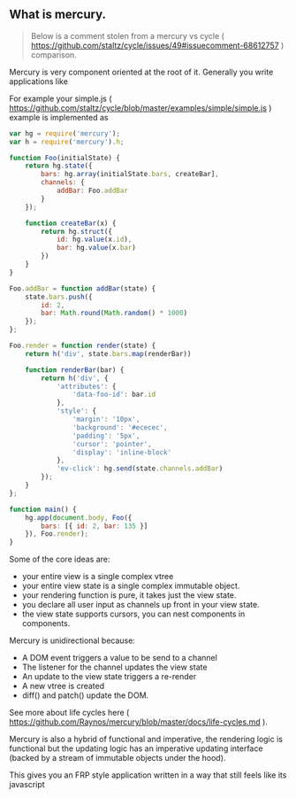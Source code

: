 ## What is mercury.

> Below is a comment stolen from a mercury vs cycle ( https://github.com/staltz/cycle/issues/49#issuecomment-68612757 ) comparison.

Mercury is very component oriented at the root of it. Generally you write applications like

For example your simple.js ( https://github.com/staltz/cycle/blob/master/examples/simple/simple.js ) example is implemented as

```js
var hg = require('mercury');
var h = require('mercury').h;

function Foo(initialState) {
    return hg.state({
        bars: hg.array(initialState.bars, createBar],
        channels: {
            addBar: Foo.addBar
        }
    });

    function createBar(x) {
        return hg.struct({
            id: hg.value(x.id),
            bar: hg.value(x.bar)
        })
    }
}

Foo.addBar = function addBar(state) {
    state.bars.push({
        id: 2,
        bar: Math.round(Math.random() * 1000)
    });
};

Foo.render = function render(state) {
    return h('div', state.bars.map(renderBar))

    function renderBar(bar) {
        return h('div', {
            'attributes': {
                'data-foo-id': bar.id
            },
            'style': {
                'margin': '10px',
                'background': '#ececec',
                'padding': '5px',
                'cursor': 'pointer',
                'display': 'inline-block'
            },
            'ev-click': hg.send(state.channels.addBar)
        });
    }
};

function main() {
    hg.app(document.body, Foo({
        bars: [{ id: 2, bar: 135 }]
    }), Foo.render);
}
```

Some of the core ideas are:

 - your entire view is a single complex vtree
 - your entire view state is a single complex immutable object.
 - your rendering function is pure, it takes just the view state.
 - you declare all user input as channels up front in your view state.
 - the view state supports cursors, you can nest components in components.

Mercury is unidirectional because:

 - A DOM event triggers a value to be send to a channel
 - The listener for the channel updates the view state
 - An update to the view state triggers a re-render
 - A new vtree is created
 - diff() and patch() update the DOM.

See more about life cycles here ( https://github.com/Raynos/mercury/blob/master/docs/life-cycles.md ).

Mercury is also a hybrid of functional and imperative, the rendering logic is functional but the updating logic has an imperative updating interface (backed by a stream of immutable objects under the hood).

This gives you an FRP style application written in a way that still feels like its javascript
